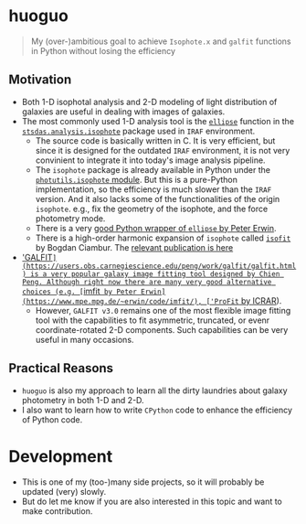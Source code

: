 # huoguo

> My (over-)ambitious goal to achieve `Isophote.x` and `galfit` functions in Python without losing the efficiency

## Motivation

* Both 1-D isophotal analysis and 2-D modeling of light distribution of galaxies are useful in dealing with images of galaxies.
* The most commonly used 1-D analysis tool is the [`ellipse`](http://stsdas.stsci.edu/cgi-bin/gethelp.cgi?ellipse.hlp) function in the [`stsdas.analysis.isophote`](http://stsdas.stsci.edu/cgi-bin/gethelp.cgi?isophote.men)
  package used in `IRAF` environment.
    - The source code is basically written in C. It is very efficient, but since it is designed for the outdated `IRAF` environment, it is not very convinient to integrate it into today's image analysis pipeline.
    - The `isophote` package is already available in Python under the [`photutils.isophote` module](https://github.com/astropy/photutils/tree/master/photutils/isophote). But this is a pure-Python implementation, so the efficiency is much slower than the `IRAF` version.  And it also lacks some of the functionalities of the origin `isophote`. e.g., fix the geometry of the isophote, and the force photometry mode.
    - There is a very [good Python wrapper of `ellipse` by Peter Erwin](https://github.com/perwin/ellipsefits).
    - There is a high-order harmonic expansion of `isophote` called [`isofit`](https://github.com/BogdanCiambur/ISOFIT) by Bogdan Ciambur. The [relevant publication is here](https://arxiv.org/pdf/1507.02691.pdf)
* ['GALFIT`](https://users.obs.carnegiescience.edu/peng/work/galfit/galfit.html) is a very popular galaxy image fitting tool designed by Chien Peng. Although right now there are many very good alternative choices (e.g. [`imfit` by Peter Erwin](https://www.mpe.mpg.de/~erwin/code/imfit/), ['ProFit` by ICRAR](https://github.com/ICRAR/ProFit)).
    - However, `GALFIT v3.0` remains one of the most flexible image fitting tool with the capabilities to fit asymmetric, truncated, or evenr coordinate-rotated 2-D components. Such capabilities can be very useful in many occasions.

## Practical Reasons

* `huoguo` is also my approach to learn all the dirty laundries about galaxy photometry in both 1-D and 2-D.
* I also want to learn how to write `CPython` code to enhance the efficiency of Python code.

# Development

* This is one of my (too-)many side projects, so it will probably be updated (very) slowly.
* But do let me know if you are also interested in this topic and want to make contribution.